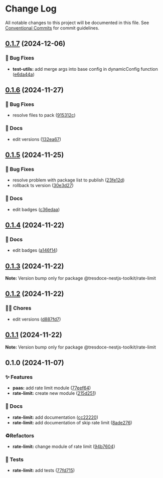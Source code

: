 # Change Log

All notable changes to this project will be documented in this file.
See [Conventional Commits](https://conventionalcommits.org) for commit guidelines.

## [0.1.7](https://github.com/tresdoce/tresdoce-nestjs-toolkit/compare/@tresdoce-nestjs-toolkit/rate-limit@0.1.6...@tresdoce-nestjs-toolkit/rate-limit@0.1.7) (2024-12-06)

### 🐛 Bug Fixes

- **test-utils:** add merge args into base config in dynamicConfig function ([e6da44a](https://github.com/tresdoce/tresdoce-nestjs-toolkit/commit/e6da44ac2f939bcae4e755ee2fd5bc847db239f4))

## [0.1.6](https://github.com/tresdoce/tresdoce-nestjs-toolkit/compare/@tresdoce-nestjs-toolkit/rate-limit@0.1.5...@tresdoce-nestjs-toolkit/rate-limit@0.1.6) (2024-11-27)

### 🐛 Bug Fixes

- resolve files to pack ([915312c](https://github.com/tresdoce/tresdoce-nestjs-toolkit/commit/915312cc2c280ea72dd5f95075e87a9f890e6118))

### 📝 Docs

- edit versions ([132ea67](https://github.com/tresdoce/tresdoce-nestjs-toolkit/commit/132ea674f400580abf70a7e3fb55322d7320ec1e))

## [0.1.5](https://github.com/tresdoce/tresdoce-nestjs-toolkit/compare/@tresdoce-nestjs-toolkit/rate-limit@0.1.4...@tresdoce-nestjs-toolkit/rate-limit@0.1.5) (2024-11-25)

### 🐛 Bug Fixes

- resolve problem with package list to publish ([23fe12d](https://github.com/tresdoce/tresdoce-nestjs-toolkit/commit/23fe12d184ff87a6d51b43aaab56320fec9da75d))
- rollback ts version ([30e3d27](https://github.com/tresdoce/tresdoce-nestjs-toolkit/commit/30e3d2746cd4c336f7b867d10c789b1f5cc47028))

### 📝 Docs

- edit badges ([c36edaa](https://github.com/tresdoce/tresdoce-nestjs-toolkit/commit/c36edaaf3632f7d991e3feada01e87b76b9adcba))

## [0.1.4](https://github.com/tresdoce/tresdoce-nestjs-toolkit/compare/@tresdoce-nestjs-toolkit/rate-limit@0.1.3...@tresdoce-nestjs-toolkit/rate-limit@0.1.4) (2024-11-22)

### 📝 Docs

- edit badges ([a146f14](https://github.com/tresdoce/tresdoce-nestjs-toolkit/commit/a146f147b7cc5ecf8a5230760457efff9fec4c0a))

## [0.1.3](https://github.com/tresdoce/tresdoce-nestjs-toolkit/compare/@tresdoce-nestjs-toolkit/rate-limit@0.1.2...@tresdoce-nestjs-toolkit/rate-limit@0.1.3) (2024-11-22)

**Note:** Version bump only for package @tresdoce-nestjs-toolkit/rate-limit

## [0.1.2](https://github.com/tresdoce/tresdoce-nestjs-toolkit/compare/@tresdoce-nestjs-toolkit/rate-limit@0.1.1...@tresdoce-nestjs-toolkit/rate-limit@0.1.2) (2024-11-22)

### 👨‍💻 Chores

- edit versions ([d887fd7](https://github.com/tresdoce/tresdoce-nestjs-toolkit/commit/d887fd7dab236d6bac2e70192c346207b777c0ac))

## [0.1.1](https://github.com/tresdoce/tresdoce-nestjs-toolkit/compare/@tresdoce-nestjs-toolkit/rate-limit@0.1.0...@tresdoce-nestjs-toolkit/rate-limit@0.1.1) (2024-11-22)

**Note:** Version bump only for package @tresdoce-nestjs-toolkit/rate-limit

## 0.1.0 (2024-11-07)

### ✨ Features

- **paas:** add rate limit module ([77eef64](https://github.com/tresdoce/tresdoce-nestjs-toolkit/commit/77eef6453c98504efd5cd8fc1332f16feb1626e4))
- **rate-limit:** create new module ([215d251](https://github.com/tresdoce/tresdoce-nestjs-toolkit/commit/215d25154b841b9e76bf463a4b49a3ea9b27a46c))

### 📝 Docs

- **rate-limit:** add documentation ([cc22220](https://github.com/tresdoce/tresdoce-nestjs-toolkit/commit/cc222205b11c51ca979781c3c3a7990329b32008))
- **rate-limit:** add documentation of skip rate limit ([8ade276](https://github.com/tresdoce/tresdoce-nestjs-toolkit/commit/8ade276e6fecf67cc401224c5d1aab4f1a5c3d39))

### ♻️Refactors

- **rate-limit:** change module of rate limit ([94b7604](https://github.com/tresdoce/tresdoce-nestjs-toolkit/commit/94b760460e3d08ddfcf4cd5f156a48b2e737271a))

### 🧪 Tests

- **rate-limit:** add tests ([77fd715](https://github.com/tresdoce/tresdoce-nestjs-toolkit/commit/77fd715ca4d471ba812a6620337e36aaf697d64e))
